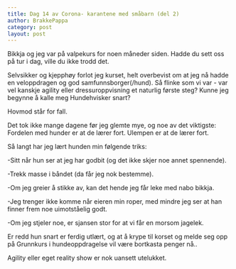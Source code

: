 ```yaml
---
title: Dag 14 av Corona- karantene med småbarn (del 2)
author: BrakkePappa
category: post
layout: post
---
```


Bikkja og jeg var på valpekurs for noen måneder siden. Hadde du sett oss på tur i dag, ville du ikke trodd det. 

Selvsikker og kjepphøy forlot jeg kurset, helt overbevist om at jeg nå hadde en veloppdragen og god samfunnsborger(/hund). 
Så flinke som vi var - var vel kanskje agility eller dressuroppvisning et naturlig første steg? Kunne jeg begynne å kalle meg Hundehvisker snart?

Hovmod står for fall.

Det tok ikke mange dagene før jeg glemte mye, og noe av det viktigste: Fordelen med hunder er at de lærer fort. Ulempen er at de lærer fort. 

Så langt har jeg lært hunden min følgende triks:


-Sitt når hun ser at jeg har godbit (og det ikke skjer noe annet spennende).


-Trekk masse i båndet (da får jeg nok bestemme).


-Om jeg greier å stikke av, kan det hende jeg får leke med nabo bikkja.


-Jeg trenger ikke komme når eieren min roper, med mindre jeg ser at han finner frem noe uimotståelig godt.


-Om jeg stjeler noe, er sjansen stor for at vi får en morsom jagelek.

Er redd hun snart er ferdig utlært, og at å krype til korset og melde seg opp på Grunnkurs i hundeoppdragelse vil være bortkasta penger nå..

Agility eller eget reality show er nok uansett utelukket.
